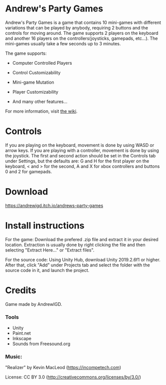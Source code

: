 # Andrew's Party Games
Andrew's Party Games is a game that contains 10 mini-games with different variations that can be played by anybody, requiring 2 buttons and the controls for moving around.  The game supports 2 players on the keyboard and another 16 players on the controllers(joysticks, gamepads, etc...).  The mini-games usually take a few seconds up to 3 minutes.

The game supports:

- Computer Controlled Players

- Control Customizability

- Mini-game Mutation

- Player Customizability

- And many other features...

For more information, visit [the wiki](https://wiki.deprimus.men/AndrewsPartyGames).

# Controls
If you are playing on the keyboard, movement is done by using WASD or arrow keys. If you are playing with a controller, movement is done by using the joystick. The first and second action should be set in the Controls tab under Settings, but the defaults are: G and H for the first player on the keyboard, < and > for the second, A and X for xbox controllers and buttons 0 and 2 for gamepads.

# Download

https://andrewigd.itch.io/andrews-party-games

# Install instructions
For the game: Download the prefered .zip file and extract it in your desired location. Extraction is usually done by right clicking the file and then selecting "Extract Here..." or "Extract files".

For the source code: Using Unity Hub, download Unity 2019.2.6f1 or higher. After that, click "Add" under Projects tab and select the folder with the source code in it, and launch the project.

# Credits
Game made by AndrewIGD.

### Tools

- Unity
- Paint.net
- Inkscape
- Sounds from Freesound.org

### Music:

"Realizer" by Kevin MacLeod (https://incompetech.com)

License: CC BY 3.0 (http://creativecommons.org/licenses/by/3.0/)
